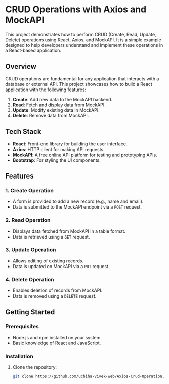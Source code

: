 # CRUD Operations with Axios and MockAPI

This project demonstrates how to perform CRUD (Create, Read, Update, Delete) operations using React, Axios, and MockAPI. It is a simple example designed to help developers understand and implement these operations in a React-based application.

## Overview

CRUD operations are fundamental for any application that interacts with a database or external API. This project showcases how to build a React application with the following features:

1. **Create**: Add new data to the MockAPI backend.
2. **Read**: Fetch and display data from MockAPI.
3. **Update**: Modify existing data in MockAPI.
4. **Delete**: Remove data from MockAPI.

## Tech Stack

- **React**: Front-end library for building the user interface.
- **Axios**: HTTP client for making API requests.
- **MockAPI**: A free online API platform for testing and prototyping APIs.
- **Bootstrap**: For styling the UI components.

## Features

### 1. **Create Operation**
- A form is provided to add a new record (e.g., name and email).
- Data is submitted to the MockAPI endpoint via a `POST` request.

### 2. **Read Operation**
- Displays data fetched from MockAPI in a table format.
- Data is retrieved using a `GET` request.

### 3. **Update Operation**
- Allows editing of existing records.
- Data is updated on MockAPI via a `PUT` request.

### 4. **Delete Operation**
- Enables deletion of records from MockAPI.
- Data is removed using a `DELETE` request.


## Getting Started

### Prerequisites
- Node.js and npm installed on your system.
- Basic knowledge of React and JavaScript.

### Installation

1. Clone the repository:
   ```bash
   git clone https://github.com/uchiha-vivek-web/Axios-Crud-Operation.git

